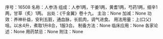 序号：16508
名称：人参汤
组成：人参1两，干姜1两，黄耆1两，芍药1两，细辛1两，甘草（炙）1两。
出处：《千金翼》卷十九。
主治：None
加减：None
功效：养神补益，安利五脏，通血脉，长肌肉，调气进食。
用法用量：上(口父)咀。以水4升，煮取1升8合，1服3合。
制备方法：None
临床应用：None
各家论述：None
用药禁忌：None
附注：None
